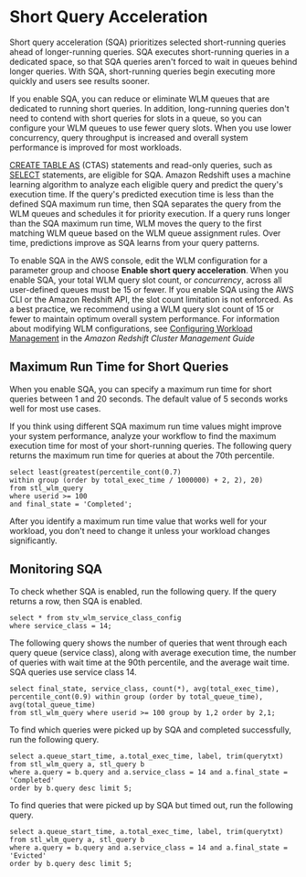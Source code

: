 # Short Query Acceleration<a name="wlm-short-query-acceleration"></a>

Short query acceleration \(SQA\) prioritizes selected short\-running queries ahead of longer\-running queries\. SQA executes short\-running queries in a dedicated space, so that SQA queries aren't forced to wait in queues behind longer queries\. With SQA, short\-running queries begin executing more quickly and users see results sooner\. 

If you enable SQA, you can reduce or eliminate WLM queues that are dedicated to running short queries\. In addition, long\-running queries don't need to contend with short queries for slots in a queue, so you can configure your WLM queues to use fewer query slots\. When you use lower concurrency, query throughput is increased and overall system performance is improved for most workloads\. 

 [CREATE TABLE AS](r_CREATE_TABLE_AS.md) \(CTAS\) statements and read\-only queries, such as [SELECT](r_SELECT_synopsis.md) statements, are eligible for SQA\. Amazon Redshift uses a machine learning algorithm to analyze each eligible query and predict the query's execution time\. If the query's predicted execution time is less than the defined SQA maximum run time, then SQA separates the query from the WLM queues and schedules it for priority execution\. If a query runs longer than the SQA maximum run time, WLM moves the query to the first matching WLM queue based on the WLM queue assignment rules\. Over time, predictions improve as SQA learns from your query patterns\. 

To enable SQA in the AWS console, edit the WLM configuration for a parameter group and choose **Enable short query acceleration**\. When you enable SQA, your total WLM query slot count, or *concurrency*, across all user\-defined queues must be 15 or fewer\. If you enable SQA using the AWS CLI or the Amazon Redshift API, the slot count limitation is not enforced\. As a best practice, we recommend using a WLM query slot count of 15 or fewer to maintain optimum overall system performance\. For information about modifying WLM configurations, see [Configuring Workload Management](http://docs.aws.amazon.com/redshift/latest/mgmt/workload-mgmt-config.html) in the *Amazon Redshift Cluster Management Guide*

## Maximum Run Time for Short Queries<a name="wlm-sqa-max-run-time"></a>

When you enable SQA, you can specify a maximum run time for short queries between 1 and 20 seconds\. The default value of 5 seconds works well for most use cases\.

If you think using different SQA maximum run time values might improve your system performance, analyze your workflow to find the maximum execution time for most of your short\-running queries\. The following query returns the maximum run time for queries at about the 70th percentile\. 

```
select least(greatest(percentile_cont(0.7) 
within group (order by total_exec_time / 1000000) + 2, 2), 20) 
from stl_wlm_query 
where userid >= 100
and final_state = 'Completed';
```

After you identify a maximum run time value that works well for your workload, you don't need to change it unless your workload changes significantly\.

## Monitoring SQA<a name="wlm-monitoring-sqa"></a>

To check whether SQA is enabled, run the following query\. If the query returns a row, then SQA is enabled\.

```
select * from stv_wlm_service_class_config 
where service_class = 14;
```

The following query shows the number of queries that went through each query queue \(service class\), along with average execution time, the number of queries with wait time at the 90th percentile, and the average wait time\. SQA queries use service class 14\.

```
select final_state, service_class, count(*), avg(total_exec_time), 
percentile_cont(0.9) within group (order by total_queue_time), avg(total_queue_time) 
from stl_wlm_query where userid >= 100 group by 1,2 order by 2,1;
```

To find which queries were picked up by SQA and completed successfully, run the following query\.

```
select a.queue_start_time, a.total_exec_time, label, trim(querytxt) 
from stl_wlm_query a, stl_query b 
where a.query = b.query and a.service_class = 14 and a.final_state = 'Completed' 
order by b.query desc limit 5;
```

To find queries that were picked up by SQA but timed out, run the following query\.

```
select a.queue_start_time, a.total_exec_time, label, trim(querytxt) 
from stl_wlm_query a, stl_query b 
where a.query = b.query and a.service_class = 14 and a.final_state = 'Evicted' 
order by b.query desc limit 5;
```